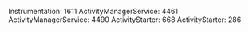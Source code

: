 Instrumentation: 1611
ActivityManagerService: 4461
ActivityManagerService: 4490
ActivityStarter: 668
ActivityStarter: 286